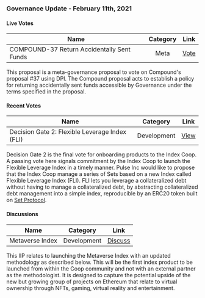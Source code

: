 ### Governance Update - February 11th, 2021

#### Live Votes
| Name          | Category      | Link   |
| ------------- |:-------------:| :-----:|
| COMPOUND-37 Return Accidentally Sent Funds | Meta | [Vote](https://app.boardroom.info/index/poll/QmYQk1KQNN7gcaDpvy7w6C9rEjVJSanWdRPfebRo1CMewa) |

This proposal is a meta-governance proposal to vote on Compound's proposal #37 using DPI. The Compound proposal acts to establish a policy for returning accidentally sent funds accessible by Governance under the terms specified in the proposal.

#### Recent Votes
| Name          | Category      | Link   |
| ------------- |:-------------:| :-----:|
| Decision Gate 2: Flexible Leverage Index (FLI) | Development | [View](https://app.boardroom.info/index/poll/QmQwQn4k324kMKPjsSX6ZEzjkkKWh1DNfAN2mQ3dd5aP1a) |

Decision Gate 2 is the final vote for onboarding products to the Index Coop. A passing vote here signals commitment by the Index Coop to launch the Flexible Leverage Index in a timely manner. Pulse Inc would like to propose that the Index Coop manage a series of Sets based on a new Index called Flexible Leverage Index (FLI). FLI lets you leverage a collateralized debt without having to manage a collateralized debt, by abstracting collateralized debt management into a simple index, reproducible by an ERC20 token built on [Set Protocol](https://www.tokensets.com/).

#### Discussions
| Name          | Category      | Link   |
| ------------- |:-------------:| :-----:|
| Metaverse Index | Development | [Discuss](https://app.boardroom.info/indexCoop/forum/837) |

This IIP relates to launching the Metaverse Index with an updated methodology as described below. This will be the first index product to be launched from within the Coop community and not with an external partner as the methodologist. It is designed to capture the potential upside of the new but growing group of projects on Ethereum that relate to virtual ownership through NFTs, gaming, virtual reality and entertainment.
